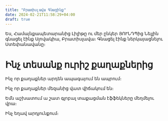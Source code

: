 ```yaml
---
title: "Բրատիսլավա Գնացինք"
date: 2024-02-21T11:58:29+04:00
draft: true
---
```


Ես, Համայնքապետարանից Լիլիթը ու մեր ընկեր ՅՈՒՆԴՊից Նելլին գնացել էինք Սլովակիա, Բրատիսլավա։ Գնացել էինք ներկայացնելու Ստեփանավանը։

# Ինչ տեսանք ուրիշ քաղաքներից

Ինչ որ քաղաքներ արդեն ապագայում են ապրում։

Ինչ որ քաղաքներ մեզանից վատ վիճակում են։

Եմն աշխատում ա շատ գլոբալ տաքացման էֆֆեկները մեղմելու վրա։

Ինչ եղավ արդյունքում։
